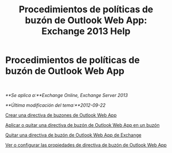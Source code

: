 ﻿---
title: 'Procedimientos de políticas de buzón de Outlook Web App: Exchange 2013 Help'
TOCTitle: Procedimientos de políticas de buzón de Outlook Web App
ms:assetid: 2f9fc960-6d0b-472a-a81a-6d8b629b4d5d
ms:mtpsurl: https://technet.microsoft.com/es-es/library/JJ674295(v=EXCHG.150)
ms:contentKeyID: 49895547
ms.date: 05/22/2018
mtps_version: v=EXCHG.150
ms.translationtype: MT
---

# Procedimientos de políticas de buzón de Outlook Web App

 

_**Se aplica a:**Exchange Online, Exchange Server 2013_

_**Última modificación del tema:**2012-09-22_

[Crear una directiva de buzones de Outlook Web App](create-an-outlook-web-app-mailbox-policy-exchange-2013-help.md)

[Aplicar o quitar una directiva de buzón de Outlook Web App en un buzón](apply-or-remove-an-outlook-web-app-mailbox-policy-on-a-mailbox-exchange-2013-help.md)

[Quitar una directiva de buzón de Outlook Web App de Exchange](remove-an-outlook-web-app-mailbox-policy-from-exchange-exchange-2013-help.md)

[Ver o configurar las propiedades de directiva de buzón de Outlook Web App](view-or-configure-outlook-web-app-mailbox-policy-properties-exchange-2013-help.md)

